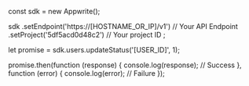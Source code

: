 const sdk = new Appwrite();

sdk
    .setEndpoint('https://[HOSTNAME_OR_IP]/v1') // Your API Endpoint
    .setProject('5df5acd0d48c2') // Your project ID
;

let promise = sdk.users.updateStatus('[USER_ID]', 1);

promise.then(function (response) {
    console.log(response); // Success
}, function (error) {
    console.log(error); // Failure
});